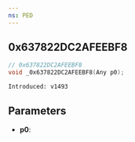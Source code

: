 ```yaml
---
ns: PED
---
```

## 0x637822DC2AFEEBF8

```c
// 0x637822DC2AFEEBF8
void _0x637822DC2AFEEBF8(Any p0);
```

```
Introduced: v1493
```

## Parameters
* **p0**:

